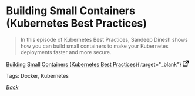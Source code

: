 # Building Small Containers (Kubernetes Best Practices)

> In this episode of Kubernetes Best Practices, Sandeep Dinesh shows how you can build small containers to make your Kubernetes deployments faster and more secure.

[Building Small Containers (Kubernetes Best Practices)](https://www.youtube.com/watch?v=wGz_cbtCiEA){:target="_blank"} ![external redirect](../../img/ext-redir.png)

Tags: Docker, Kubernetes

[_Back_](../)

